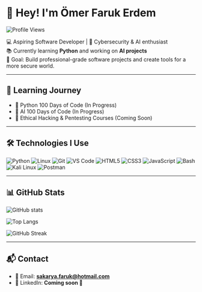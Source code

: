 # 👋 Hey! I'm Ömer Faruk Erdem

![Profile Views](https://komarev.com/ghpvc/?username=1FARUKERDEM&style=flat&color=brightgreen)

💻 Aspiring Software Developer | 🚀 Cybersecurity & AI enthusiast  
📚 Currently learning **Python** and working on **AI projects**  
🎯 Goal: Build professional-grade software projects and create tools for a more secure world.

---

## 🚀 Learning Journey
- 📌 Python 100 Days of Code (In Progress)  
- 📌 AI 100 Days of Code (In Progress)  
- 📌 Ethical Hacking & Pentesting Courses (Coming Soon)  

---

## 🛠️ Technologies I Use
![Python](https://img.shields.io/badge/Python-3776AB?style=flat&logo=python&logoColor=white)
![Linux](https://img.shields.io/badge/Linux-FCC624?style=flat&logo=linux&logoColor=black)
![Git](https://img.shields.io/badge/Git-F05032?style=flat&logo=git&logoColor=white)
![VS Code](https://img.shields.io/badge/VSCode-007ACC?style=flat&logo=visual-studio-code&logoColor=white)
![HTML5](https://img.shields.io/badge/HTML5-E34F26?style=flat&logo=html5&logoColor=white)
![CSS3](https://img.shields.io/badge/CSS3-1572B6?style=flat&logo=css3&logoColor=white)
![JavaScript](https://img.shields.io/badge/JavaScript-F7DF1E?style=flat&logo=javascript&logoColor=black)
![Bash](https://img.shields.io/badge/Bash-4EAA25?style=flat&logo=gnubash&logoColor=white)
![Kali Linux](https://img.shields.io/badge/Kali%20Linux-268BEE?style=flat&logo=kalilinux&logoColor=white)
![Postman](https://img.shields.io/badge/Postman-FF6C37?style=flat&logo=postman&logoColor=white)

---

## 📊 GitHub Stats
![GitHub stats](https://github-readme-stats.vercel.app/api?username=1FARUKERDEM&show_icons=true&theme=tokyonight)

![Top Langs](https://github-readme-stats.vercel.app/api/top-langs/?username=1FARUKERDEM&layout=compact&theme=tokyonight)

![GitHub Streak](https://streak-stats.demolab.com?user=1FARUKERDEM&theme=tokyonight&date_format=j%20M%5B%20Y%5D)

---

## 📬 Contact
- 📧 Email: **sakarya.faruk@hotmail.com**  
- 💼 LinkedIn: **Coming soon 🚀**
